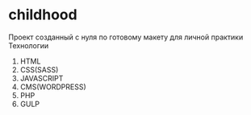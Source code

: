 # childhood
Проект созданный с нуля по готовому макету для личной практики
Технологии
1. HTML
2. CSS(SASS)
3. JAVASCRIPT
4. CMS(WORDPRESS)
5. PHP
6. GULP
